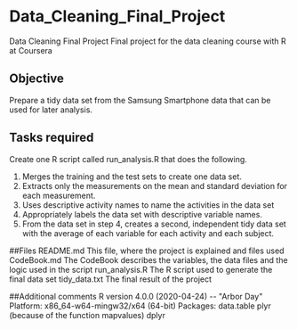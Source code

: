 # Data_Cleaning_Final_Project
Data Cleaning Final Project
Final project for the data cleaning course with R at Coursera

## Objective
Prepare a tidy data set from the Samsung Smartphone data that can be used for later analysis.

## Tasks required
Create one R script called run_analysis.R that does the following.

  1. Merges the training and the test sets to create one data set.
  2. Extracts only the measurements on the mean and standard deviation for each measurement.
  3. Uses descriptive activity names to name the activities in the data set
  4. Appropriately labels the data set with descriptive variable names.
  5. From the data set in step 4, creates a second, independent tidy data set with the average of each variable for each activity and each subject.

##Files
README.md
This file, where the project is explained and files used
CodeBook.md
The CodeBook describes the variables, the data files and the logic used in the script
run_analysis.R
The R script used to generate the final data set
tidy_data.txt
The final result of the project

##Additional comments
R version 4.0.0 (2020-04-24) -- "Arbor Day"
Platform: x86_64-w64-mingw32/x64 (64-bit)
Packages:
data.table
plyr (because of the function mapvalues)
dplyr
